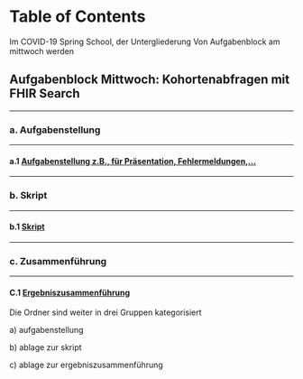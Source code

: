 # Table of Contents 
Im COVID-19 Spring School, der Untergliederung Von Aufgabenblock am mittwoch werden
##  Aufgabenblock Mittwoch: Kohortenabfragen mit FHIR Search
--- 
### a.             Aufgabenstellung 
--- 
#### a.1            [Aufgabenstellung z.B., für Präsentation, Fehlermeldungen,...](../aufgabenblock_mittwoch_05_05_16_30/)
--- 
### b.             Skript 
--- 

#### b.1            [Skript](../aufgabenblock_mittwoch_05_05_16_30/mi_ablage_zur_skript/musterloesung) 

--- 
### c.            Zusammenführung
--- 

#### C.1            [Ergebniszusammenführung](../aufgabenblock_mittwoch_05_05_16_30/mi_ablage_ergebniszusammenführung)
 
Die Ordner sind weiter in drei Gruppen kategorisiert

a) aufgabenstellung

b) ablage zur skript

c) ablage zur ergebniszusammenführung
